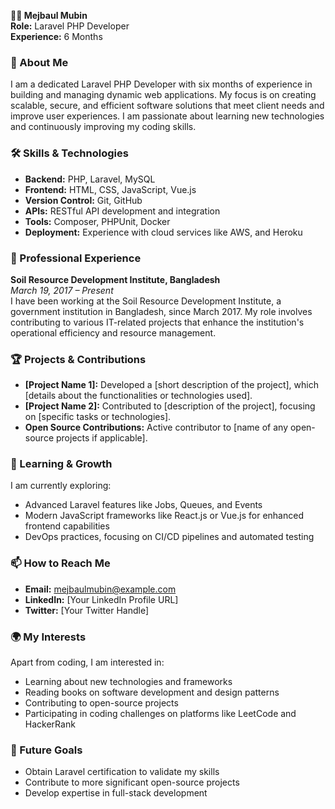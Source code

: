 **👨‍💻 Mejbaul Mubin**  
**Role:** Laravel PHP Developer  
**Experience:** 6 Months  

### 🚀 About Me
I am a dedicated Laravel PHP Developer with six months of experience in building and managing dynamic web applications. My focus is on creating scalable, secure, and efficient software solutions that meet client needs and improve user experiences. I am passionate about learning new technologies and continuously improving my coding skills.

### 🛠️ Skills & Technologies
- **Backend:** PHP, Laravel, MySQL
- **Frontend:** HTML, CSS, JavaScript, Vue.js
- **Version Control:** Git, GitHub
- **APIs:** RESTful API development and integration
- **Tools:** Composer, PHPUnit, Docker
- **Deployment:** Experience with cloud services like AWS, and Heroku

### 💼 Professional Experience
**Soil Resource Development Institute, Bangladesh**  
*March 19, 2017 – Present*  
I have been working at the Soil Resource Development Institute, a government institution in Bangladesh, since March 2017. My role involves contributing to various IT-related projects that enhance the institution's operational efficiency and resource management.

### 🏆 Projects & Contributions
- **[Project Name 1]:** Developed a [short description of the project], which [details about the functionalities or technologies used].
- **[Project Name 2]:** Contributed to [description of the project], focusing on [specific tasks or technologies].
- **Open Source Contributions:** Active contributor to [name of any open-source projects if applicable].

### 🌱 Learning & Growth
I am currently exploring:
- Advanced Laravel features like Jobs, Queues, and Events
- Modern JavaScript frameworks like React.js or Vue.js for enhanced frontend capabilities
- DevOps practices, focusing on CI/CD pipelines and automated testing

### 📫 How to Reach Me
- **Email:** mejbaulmubin@example.com
- **LinkedIn:** [Your LinkedIn Profile URL]
- **Twitter:** [Your Twitter Handle]

### 🌍 My Interests
Apart from coding, I am interested in:
- Learning about new technologies and frameworks
- Reading books on software development and design patterns
- Contributing to open-source projects
- Participating in coding challenges on platforms like LeetCode and HackerRank

### 🎯 Future Goals
- Obtain Laravel certification to validate my skills
- Contribute to more significant open-source projects
- Develop expertise in full-stack development

